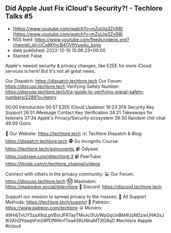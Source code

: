 ## Did Apple Just Fix iCloud's Security?! - Techlore Talks #5
 - [https://www.youtube.com/watch?v=mZuUig3ZnR8](https://www.youtube.com/watch?v=mZuUig3ZnR8)
 - RSS feed: https://www.youtube.com/feeds/videos.xml?channel_id=UCs6KfncB4OV6Vug4o_bzijg
 - date published: 2022-12-10 15:06:23+00:00
 - Starred: False

Apple's newest security & privacy changes, like E2EE for more iCloud services is here! But it's not all great news.

Our Dispatch: https://dispatch.techlore.tech
Our Forum: https://discuss.techlore.tech
Verifying Safety Number: https://discuss.techlore.tech/t/a-guide-to-verifying-signal-safety-numbers/2289?u=henry

00:00 Introduction
00:57 E2EE iCloud Updates!
16:23 2FA Security Key Support
26:51 iMessage Contact Key Verification 
34:21 Takeaways for listeners
37:34 Apple's Privacy/Security ecosystem
39:30 Random chit-chat
49:09 Outro

🔐 Our Website: https://techlore.tech
✉️ Techlore Dispatch & Blog: https://dispatch.techlore.tech
🕵 Go Incognito Course: https://techlore.tech/goincognito
📹 Odysee: https://odysee.com/@techlore:3
📹 PeerTube: https://tilvids.com/c/techlore_channel/videos

Connect with others in the privacy community:
💻 Our Forum: https://discuss.techlore.tech
Ⓜ️ Mastodon: https://mastodon.social/@techlore
👾 Discord: https://discord.techlore.tech

Support our mission to spread privacy to the masses:
💖 All Support Methods: https://techlore.tech/support
🧡 Patreon: https://www.patreon.com/techlore
🪙 Monero: 49H4jTvUY5zaX8qLpVBstJFR7ayTMxxU3UyWpGqUoBM4UzM2zwUHA2sJ9i3AhQYdaqhFmS8PDfWKn1Tea4SKU6haMTXG8qD
#techlore #apple #icloud
